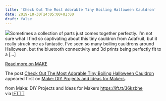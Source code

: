```yaml
---
title: 'Check Out The Most Adorable Tiny Boiling Halloween Cauldron'
date: 2019-10-30T14:05:00+01:00
draft: false
---
```


[![](https://i1.wp.com/makezine.com/wp-content/uploads/2019/10/3d_printing_hero-holding.jpg?resize=200%2C200&ssl=1)](https://makezine.com/2019/10/30/check-out-the-most-adorable-tiny-boiling-halloween-cauldron/)Sometimes a collection of parts just comes together perfectly. I’m not sure what I find so captivating about this tiny cauldron from Adafruit, but it really struck me as fantastic. I’ve seen so many boiling cauldrons around Halloween, but the bluetooth connectivity and 3d prints being perfectly fit to a \[…\]

[Read more on MAKE](https://makezine.com/2019/10/30/check-out-the-most-adorable-tiny-boiling-halloween-cauldron/)

The post [Check Out The Most Adorable Tiny Boiling Halloween Cauldron](https://makezine.com/2019/10/30/check-out-the-most-adorable-tiny-boiling-halloween-cauldron/) appeared first on [Make: DIY Projects and Ideas for Makers](https://makezine.com).

  
  
from Make: DIY Projects and Ideas for Makers https://ift.tt/36kzbhe  
via [IFTTT](https://ifttt.com/?ref=da&site=blogger)